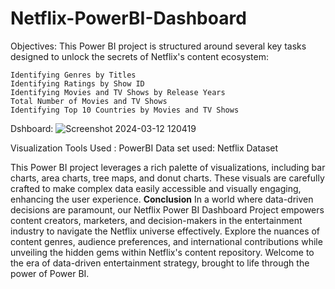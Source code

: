 # Netflix-PowerBI-Dashboard
 Objectives:
 This Power BI project is structured around several key tasks designed to unlock the secrets of Netflix's content ecosystem:

    Identifying Genres by Titles
    Identifying Ratings by Show ID
    Identifying Movies and TV Shows by Release Years
    Total Number of Movies and TV Shows
    Identifying Top 10 Countries by Movies and TV Shows
 Dshboard:
 ![Screenshot 2024-03-12 120419](https://github.com/shreyapok/Netflix-PowerBI-Dashboard/assets/162877795/2e5acc06-ff9f-47fd-855a-9024608b956b)

 
Visualization Tools Used : PowerBI
Data set used: Netflix Dataset

This Power BI project leverages a rich palette of visualizations, including bar charts, area charts, tree maps, and donut charts. These visuals are carefully crafted to make complex data easily accessible and visually engaging, enhancing the user experience.
**Conclusion**
In a world where data-driven decisions are paramount, our Netflix Power BI Dashboard Project empowers content creators, marketers, and decision-makers in the entertainment industry to navigate the Netflix universe effectively. Explore the nuances of content genres, audience preferences, and international contributions while unveiling the hidden gems within Netflix's content repository. Welcome to the era of data-driven entertainment strategy, brought to life through the power of Power BI.
